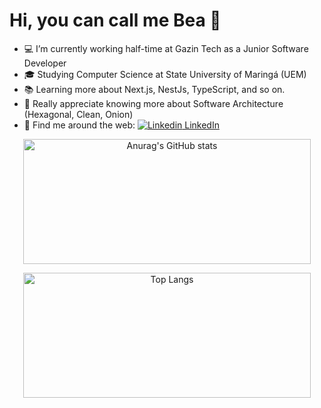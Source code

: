<p align="center" text-size="26px" ><h1>
Hi, you can call me Bea 👋
</h1></p> 

* :computer: I’m currently working half-time at Gazin Tech as a Junior Software Developer
* 🎓 Studying Computer Science at State University of Maringá (UEM)
* :books: Learning more about Next.js, NestJs, TypeScript, and so on.
* 💌 Really appreciate knowing more about Software Architecture (Hexagonal, Clean, Onion)
* :balloon: Find me around the web:
[![Linkedin](https://i.stack.imgur.com/gVE0j.png) LinkedIn](https://www.linkedin.com/in/beatriz-a-310079115/)
&nbsp;



<p align="center">
  <img width="460" height="200" src="https://github-readme-stats.vercel.app/api?username=beavanzi&show_icons=true&theme=synthwave" alt="Anurag's GitHub stats" >
</p>
<p align="center">
  <img width="460" height="200" src="https://github-readme-stats.vercel.app/api/top-langs/?username=beavanzi&layout=compact&theme=synthwave" alt="Top Langs" >
</p>
<!--
**beavanzi/beavanzi** is a ✨ _special_ ✨ repository because its `README.md` (this file) appears on your GitHub profile.

Here are some ideas to get you started:

- 🔭 I’m currently working on ...
- 🌱 I’m currently learning ...
- 👯 I’m looking to collaborate on ...
- 🤔 I’m looking for help with ...
- 💬 Ask me about ...
- 📫 How to reach me: ...
- 😄 Pronouns: ...
- ⚡ Fun fact: ...
-->
